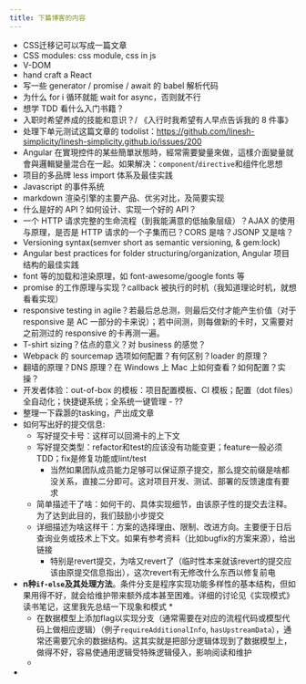 ```yaml
---
title: 下篇博客的内容
---
```


* CSS迁移记可以写成一篇文章
* CSS modules: css module, css in js 
* V-DOM
* hand craft a React
* 写一些 generator / promise / await 的 babel 解析代码
* 为什么 for i 循环就能 wait for async，否则就不行
* 想学 TDD 看什么入门书籍？
* 入职时希望养成的技能和意识？/ 《入行时我希望有人早点告诉我的 8 件事》
* 处理下单元测试这篇文章的 todolist：https://github.com/linesh-simplicity/linesh-simplicity.github.io/issues/200
* Angular 在實現控件的某些簡單狀態時，經常需要變量來做，這樣介面變量就會與邏輯變量混合在一起。如果解决：`component`/`directive`和组件化思想
* 项目的多品牌 less import 体系及最佳实践
* Javascript 的事件系统
* markdown 渲染引擎的主要产品、优劣对比，及简要实现
* 什么是好的 API？如何设计、实现一个好的 API？
* 一个 HTTP 请求完整的生命流程（到我能满意的低抽象层级）？AJAX 的使用与原理，是否是 HTTP 请求的一个子集而已？CORS 是啥？JSONP 又是啥？
* Versioning syntax(semver short as semantic versioning, & gem:lock)
* Angular best practices for folder structuring/organization, Angular 项目结构的最佳实践
* font 等的加载和渲染原理，如 font-awesome/google fonts 等
* promise 的工作原理与实现？callback 被执行的时机（我知道理论时机，就想看看实现）
* responsive testing in agile？若最后总总测，则最后交付才能产生价值（对于 responsive 是 AC 一部分的卡来说）；若中间测，则每做新的卡时，又需要对之前测过的 responsive 的卡再测一遍。
* T-shirt sizing？估点的意义？对 business 的感觉？
* Webpack 的 sourcemap 选项如何配置？有何区别？loader 的原理？
* 翻墙的原理？DNS 原理？在 Windows 上 Mac 上如何查看？如何配置？实操？
* 开发者体验：out-of-box 的模板：项目配置模板、CI 模板；配置（dot files）全自动化；快捷键系统；全系统一键管理 - ??
* 整理一下霖灏的tasking，产出成文章
* 如何写出好的提交信息:
  * 写好提交卡号：这样可以回溯卡的上下文
  * 写好提交类型：refactor和test的应该没有功能变更；feature一般必须TDD；fix是修复功能或lint/test
    * 当然如果团队成员能力足够可以保证原子提交，那么提交前缀是啥都没关系，直接二分即可。这对项目开发、测试、部署的反馈速度有要求
  * 简单描述干了啥：如何干的、具体实现细节，由该原子性的提交去注释。为了达到此目的，我们鼓励小步提交
  * 详细描述为啥这样干：方案的选择理由、限制、改进方向。主要便于日后查询业务或技术上下文。如果有参考资料（比如bugfix的方案来源），给出链接
    * 特别是revert提交，为啥又revert了（临时性本来就该revert的提交应该由原提交信息指出），这次revert有无修改什么东西以修复前电
* **n种`if-else`及其处理方法**。条件分支是程序实现功能多样性的基本结构，但如果用得不好，就会给维护带来额外成本甚至困难。详细的讨论见《实现模式》读书笔记，这里我先总结一下现象和模式
  * 
  * 在数据模型上添加flag以实现分支（通常需要在对应的流程代码或模型代码上做相应逻辑）（例子`requireAdditionalInfo`, `hasUpstreamData`），通常还需要冗余的数据结构。这其实就是把部分逻辑体现到了数据模型上，做得不好，容易使通用逻辑受特殊逻辑侵入，影响阅读和维护
  * 
* 

